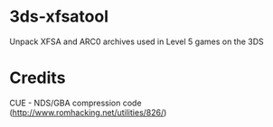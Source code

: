 3ds-xfsatool
============

Unpack XFSA and ARC0 archives used in Level 5 games on the 3DS



Credits
============

CUE - NDS/GBA compression code (http://www.romhacking.net/utilities/826/)
